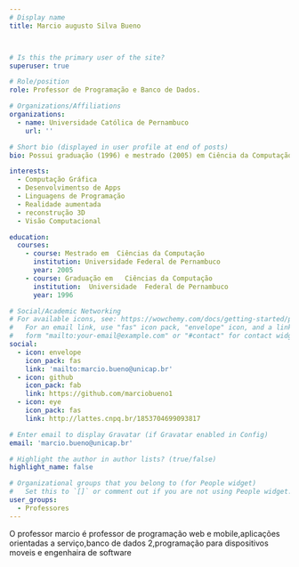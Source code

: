 ```yaml
---
# Display name
title: Marcio augusto Silva Bueno



# Is this the primary user of the site?
superuser: true

# Role/position
role: Professor de Programação e Banco de Dados.

# Organizations/Affiliations
organizations:
  - name: Universidade Católica de Pernambuco
    url: ''

# Short bio (displayed in user profile at end of posts)
bio: Possui graduação (1996) e mestrado (2005) em Ciência da Computação pela Universidade Federal de Pernambuco. Atualmente é professor e coordenador do curso de Ciência da Computação da Universidade Católica de Pernambuco. Tem experiência em liderança de projetos de P&D na área de Ciência da Computação, com ênfase em Visão Computacional, atuando principalmente nos seguintes temas reconstrução 3D e realidade aumentada.

interests:
  - Computação Gráfica
  - Desenvolvimentso de Apps
  - Linguagens de Programação
  - Realidade aumentada
  - reconstrução 3D
  - Visão Computacional 

education:
  courses:
    - course: Mestrado em  Ciências da Computação
      institution: Universidade Federal de Pernambuco
      year: 2005
    - course: Graduação em   Ciências da Computação
      institution:  Universidade  Federal de Pernambuco
      year: 1996

# Social/Academic Networking
# For available icons, see: https://wowchemy.com/docs/getting-started/page-builder/#icons
#   For an email link, use "fas" icon pack, "envelope" icon, and a link in the
#   form "mailto:your-email@example.com" or "#contact" for contact widget.
social:
  - icon: envelope
    icon_pack: fas
    link: 'mailto:marcio.bueno@unicap.br'
  - icon: github
    icon_pack: fab
    link: https://github.com/marciobueno1 
  - icon: eye
    icon_pack: fas
    link: http://lattes.cnpq.br/1853704699093817

# Enter email to display Gravatar (if Gravatar enabled in Config)
email: 'marcio.bueno@unicap.br'

# Highlight the author in author lists? (true/false)
highlight_name: false

# Organizational groups that you belong to (for People widget)
#   Set this to `[]` or comment out if you are not using People widget.
user_groups:
  - Professores
---
```


  O professor marcio é professor de programação web e mobile,aplicações orientadas a serviço,banco de dados 2,programação para dispositivos moveis e engenhaira de software
